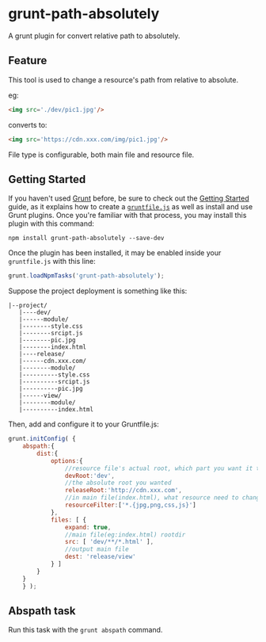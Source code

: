 # grunt-path-absolutely

A grunt plugin for convert relative path to absolutely.

## Feature

This tool is used to change a resource's path from relative to absolute. 

eg:
```html
<img src='./dev/pic1.jpg'/>
```
converts to:
```html
<img src='https://cdn.xxx.com/img/pic1.jpg'/>
```

File type is configurable, both main file and resource file.

## Getting Started

If you haven't used [Grunt](http://gruntjs.com/) before, be sure to check out the [Getting Started](http://gruntjs.com/getting-started) guide, as it explains how to create a [`gruntfile.js`](http://gruntjs.com/sample-gruntfile) as well as install and use Grunt plugins. Once you're familiar with that process, you may install this plugin with this command:

```shell
npm install grunt-path-absolutely --save-dev
```

Once the plugin has been installed, it may be enabled inside your `gruntfile.js` with this line:

```js
grunt.loadNpmTasks('grunt-path-absolutely');
```

Suppose the project deployment is something like this:
```
|--project/
   |----dev/
   |------module/
   |--------style.css
   |--------srcipt.js
   |--------pic.jpg
   |--------index.html
   |----release/
   |------cdn.xxx.com/
   |--------module/
   |----------style.css
   |----------srcipt.js
   |----------pic.jpg
   |------view/
   |--------module/
   |----------index.html
```

Then, add and configure it to your Gruntfile.js:

```js
grunt.initConfig( {
    abspath:{
        dist:{
            options:{
                //resource file's actual root, which part you want it to replaced by 'releaseRoot'
                devRoot:'dev',
                //the absolute root you wanted
                releaseRoot:'http://cdn.xxx.com',
                //in main file(index.html), what resource need to change the root
                resourceFilter:['*.{jpg,png,css,js}']
            },
            files: [ {
                expand: true,
                //main file(eg:index.html) rootdir
                src: [ 'dev/**/*.html' ],
                //output main file
                dest: 'release/view'
            } ]
        }
    }
    } );
```
## Abspath task
Run this task with the `grunt abspath` command.